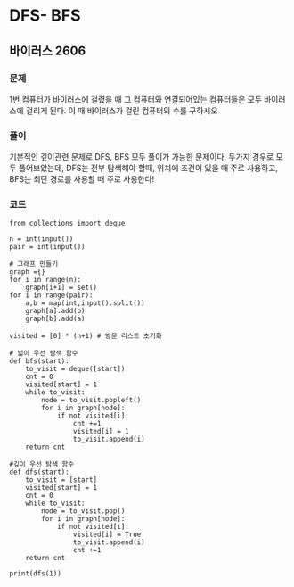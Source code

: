 # DFS- BFS

## 바이러스 2606

### 문제
1번 컴퓨터가 바이러스에 걸렸을 때 그 컴퓨터와 연결되어있는 컴퓨터들은 모두 바이러스에 걸리게 된다. 이 때 바이러스가 걸린 컴퓨터의 수를 구하시오

### 풀이
기본적인 깊이관련 문제로 DFS, BFS 모두 풀이가 가능한 문제이다. 
두가지 경우로 모두 풀어보았는데, DFS는 전부 탐색해야 할때, 위치에 조건이 있을 때 주로 사용하고, BFS는 최단 경로를 사용할 때 주로 사용한다!

### 코드
```
from collections import deque

n = int(input())
pair = int(input())

# 그래프 만들기
graph ={}
for i in range(n):
    graph[i+1] = set()
for i in range(pair):
    a,b = map(int,input().split())
    graph[a].add(b)
    graph[b].add(a)

visited = [0] * (n+1) # 방문 리스트 초기화

# 넓이 우선 탐색 함수
def bfs(start):
    to_visit = deque([start])
    cnt = 0
    visited[start] = 1
    while to_visit:
        node = to_visit.popleft()
        for i in graph[node]:
            if not visited[i]:
                cnt +=1
                visited[i] = 1
                to_visit.append(i)
    return cnt

#깊이 우선 탐색 함수
def dfs(start):
    to_visit = [start]
    visited[start] = 1
    cnt = 0
    while to_visit:
        node = to_visit.pop()
        for i in graph[node]:
            if not visited[i]:
                visited[i] = True
                to_visit.append(i)
                cnt +=1
    return cnt

print(dfs(1))
```